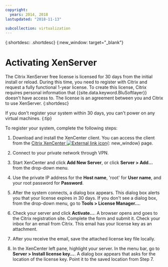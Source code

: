 ```yaml
---
copyright:
  years: 2014, 2018
lastupdated: "2018-11-13"

subcollection: virtualization
---
```


{:shortdesc: .shortdesc}
{:new_window: target="_blank"}

# Activating XenServer

The Citrix XenServer free license is licensed for 30 days from the initial install or reload. During this time, you need to register with Citrix and request a fully functional 1-year license. To create this license, Citrix requires personal information that {{site.data.keyword.BluSoftlayer}} doesn't have access to. The license is an agreement between you and Citrix to use XenServer. 
{:shortdesc}

If you don't register your system within 30 days, you can't power on any virtual machines. 
{:tip}

To register your system, complete the following steps:

1. Download and install the XenCenter client. You can access the client from the [Citrix XenCenter ![External link icon](../../icons/launch-glyph.svg "External link icon")](http://community.citrix.com/display/xs/XenCenter){: new_window} page.

2. Connect to your private network through VPN.

3. Start XenCenter and click **Add New Server**, or click **Server > Add...** from the drop-down menu.

4. Use the private IP address for the **Host name**, 'root' for **User name**, and your root password for **Password**.

5. After the system connects, a dialog box appears. This dialog box alerts you that your license expires in 30 days. If you don't see a dialog box, from the drop-down menu, go to **Tools > License Manager...**.

6. Check your server and click **Activate...**. A browser opens and goes to the Citrix registration site. Complete the form and submit it. Check your inbox for an email from Citrix. This email has your license key as an attachment.

7. After you receive the email, save the attached license key file locally.

8. In the XenCenter left pane, highlight your server. In the menu bar, go to **Server > Install license key...**. A dialog box appears that asks for the location of the license key. Point it to the saved location from Step 7.


